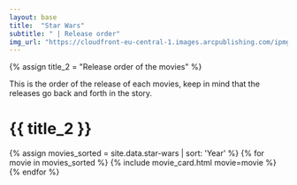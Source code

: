 ```yaml
---
layout: base
title:  "Star Wars"
subtitle: " | Release order"
img_url: "https://cloudfront-eu-central-1.images.arcpublishing.com/ipmgroup/DVGL4LHDXVHT5FCRGHP7MU6APY.jpg"
---
```

{% assign title_2 = "Release order of the movies" %}

This is the order of the release of each movies, keep in mind that the releases go back and forth in the story.

# {{ title_2 }}

{% assign movies_sorted = site.data.star-wars | sort: 'Year' %}
{% for movie in movies_sorted %}
{% include movie_card.html movie=movie %}
{% endfor %}